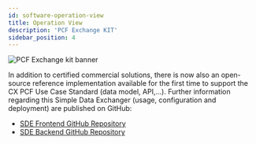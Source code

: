 ```yaml
---
id: software-operation-view
title: Operation View
description: 'PCF Exchange KIT'
sidebar_position: 4
---
```


![PCF Exchange kit banner](@site/static/img/kits/pcf/pcf-kit-logo.drawio.svg)

In addition to certified commercial solutions, there is now also an open-source reference implementation available for the first time to support the CX PCF Use Case Standard (data model, API,...). Further information regarding this Simple Data Exchanger (usage, configuration and deployment) are published on GitHub:

- [SDE Frontend GitHub Repository](https://github.com/eclipse-tractusx/managed-simple-data-exchanger-frontend)
- [SDE Backend GitHub Repository](https://github.com/eclipse-tractusx/managed-simple-data-exchanger-backend)
